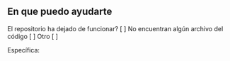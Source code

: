 ## En que puedo ayudarte

El repositorio ha dejado de funcionar? [ ]
No encuentran algún archivo del código [ ]
Otro [ ]

Específica:
